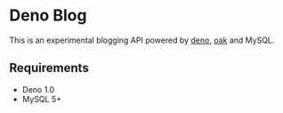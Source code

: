 # Deno Blog

This is an experimental blogging API powered by [deno](https://deno.land/), [oak](https://github.com/oakserver/oak) and MySQL.

## Requirements

- Deno 1.0
- MySQL 5+
